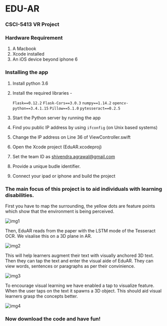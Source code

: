 # EDU-AR

### CSCI-5413 VR Project

### Hardware Requirement
1) A Macbook
2) Xcode installed
3) An iOS device beyond iphone 6

### Installing the app
1) Install python 3.6
2) Install the required libraries - 

    `Flask==0.12.2`
    `Flask-Cors==3.0.3`
    `numpy==1.14.2`
    `opencv-python==3.4.1.15`
    `Pillow==5.1.0`
    `pytesseract==0.2.5`
3) Start the Python server by running the app
4) Find you public IP address by using `ifconfig` (on Unix based systems)
5) Change the IP address on Line 36 of ViewController.swift

6) Open the Xcode project (EduAR.xcodeproj)
7) Set the team ID as shivendra.agrawal@gmail.com
8) Provide a unique budle identifier.
9) Connect your ipad or iphone and build the project

### The main focus of this project is to aid individuals with learning disabilities.

First you have to map the surrounding, the yellow dots are feature points which show that the environment is being perceived.

![img1](https://github.com/ShivendraAgrawal/EduAR/blob/master/EduAR%20gifs/GIF1.gif?raw=true)

Then, EduAR reads from the paper with the LSTM mode of the Tesseract OCR. We visalise this on a 3D plane in AR.

![img2](https://github.com/ShivendraAgrawal/EduAR/blob/master/EduAR%20gifs/GIF2.gif?raw=true)

This will help learners augment their text with visually anchored 3D text. Then they can tap the text and enter the visual aide of EduAR. They can view words, sentences or paragraphs as per their convinience.

![img3](https://github.com/ShivendraAgrawal/EduAR/blob/master/EduAR%20gifs/GIF3.gif?raw=true)

To encourage visual learning we have enabled a tap to visualize feature. When the user taps on the text it spawns a 3D object. This should aid visual learners grasp the concepts better.

![img4](https://github.com/ShivendraAgrawal/EduAR/blob/master/EduAR%20gifs/GIF4.gif?raw=true)

### Now download the code and have fun!
